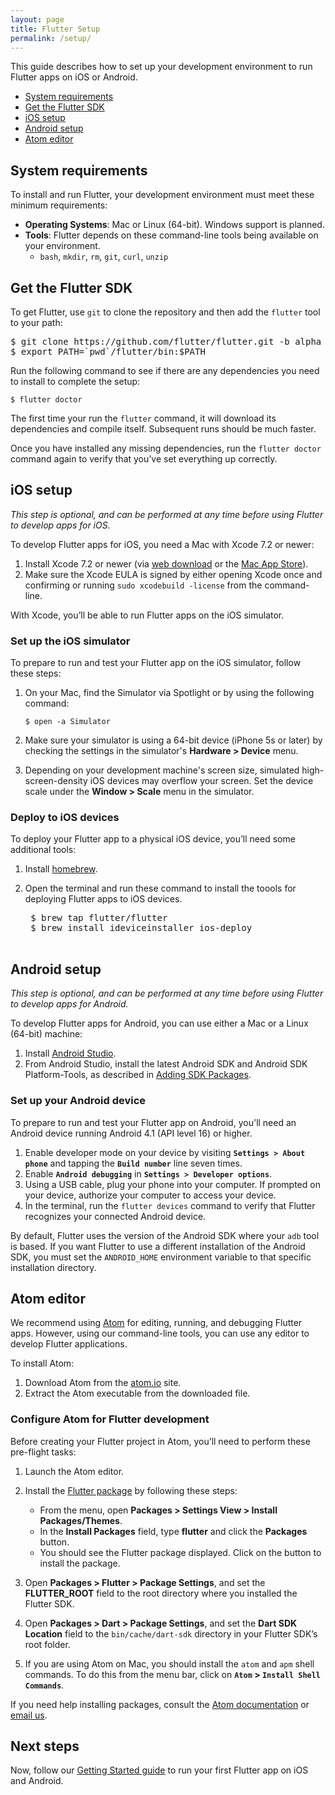 ```yaml
---
layout: page
title: Flutter Setup
permalink: /setup/
---
```


This guide describes how to set up your development environment to run Flutter apps on
iOS or Android.

* [System requirements](#system-requirements)
* [Get the Flutter SDK](#get-the-flutter-sdk)
* [iOS setup](#ios-setup)
* [Android setup](#android-setup)
* [Atom editor](#atom-editor)

## System requirements

To install and run Flutter, your development environment must meet these minimum requirements:

* **Operating Systems**: Mac or Linux (64-bit). Windows support is planned.
* **Tools**: Flutter depends on these command-line tools being available on your environment.
  * `bash`, `mkdir`, `rm`, `git`, `curl`, `unzip`

## Get the Flutter SDK

To get Flutter, use `git` to clone the repository and then add the `flutter` tool to your path:

<pre>
$ git clone https://github.com/flutter/flutter.git -b alpha
$ export PATH=`pwd`/flutter/bin:$PATH
</pre>

Run the following command to see if there are any dependencies you need to install to complete
the setup:

```
$ flutter doctor
```

The first time your run the `flutter` command, it will download its dependencies and compile
itself. Subsequent runs should be much faster.

Once you have installed any missing dependencies, run the `flutter doctor` command again to
verify that you’ve set everything up correctly.

## iOS setup

_This step is optional, and can be performed at any time before
using Flutter to develop apps for iOS._

To develop Flutter apps for iOS, you need a Mac with Xcode 7.2 or newer:

1. Install Xcode 7.2 or newer (via [web download](https://developer.apple.com/xcode/) or
the [Mac App Store](https://itunes.apple.com/us/app/xcode/id497799835)).
2.  Make sure the Xcode EULA is signed by either opening Xcode once and confirming or
running `sudo xcodebuild -license` from the command-line.

With Xcode, you’ll be able to run Flutter apps on the iOS simulator.

### Set up the iOS simulator ###

To prepare to run and test your Flutter app on the iOS simulator, follow these steps:

1. On your Mac, find the Simulator via Spotlight or by using the following command:

    ```
    $ open -a Simulator
    ```

2. Make sure your simulator is using a 64-bit device (iPhone 5s or later) by checking the settings
in the simulator's **Hardware > Device** menu.
3. Depending on your development machine's screen size, simulated high-screen-density iOS devices
may overflow your screen. Set the device scale under the **Window > Scale** menu in the simulator.


### Deploy to iOS devices

To deploy your Flutter app to a physical iOS device, you’ll need some additional tools:

1. Install [homebrew](http://brew.sh/).
2. Open the terminal and run these command to install the toools for deploying Flutter apps to
iOS devices.

    <pre>
    $ brew tap flutter/flutter
    $ brew install ideviceinstaller ios-deploy
    </pre>

## Android setup

_This step is optional, and can be performed at any time before
using Flutter to develop apps for Android._

To develop Flutter apps for Android, you can use either a Mac or a Linux (64-bit) machine:

1. Install [Android Studio](https://developer.android.com/sdk/index.html).
2. From Android Studio, install the latest Android SDK and Android SDK Platform-Tools, as described
in [Adding SDK Packages](https://developer.android.com/sdk/installing/adding-packages.html).

### Set up your Android device

To prepare to run and test your Flutter app on Android, you'll need an Android device running
Android 4.1 (API level 16) or higher.

1. Enable developer mode on your device by visiting **`Settings > About phone`** and
tapping the **`Build number`** line seven times.
2. Enable **`Android debugging`** in **`Settings > Developer options`**.
3. Using a USB cable, plug your phone into your computer. If prompted on your
device, authorize your computer to access your device.
4. In the terminal, run the `flutter devices` command to verify that Flutter recognizes your
connected Android device.

By default, Flutter uses the version of the Android SDK where your `adb` tool is based. If
you want Flutter to use a different installation of the Android SDK, you must set the
`ANDROID_HOME` environment variable to that specific installation directory.

## Atom editor

We recommend using [Atom](https://atom.io/) for editing, running, and debugging Flutter apps.
However, using our command-line tools, you can use any editor to develop Flutter applications.

To install Atom:

1. Download Atom from the [atom.io](https://atom.io/) site.
2. Extract the Atom executable from the downloaded file.

### Configure Atom for Flutter development

Before creating your Flutter project in Atom, you’ll need to perform these pre-flight tasks:

1. Launch the Atom editor.
2. Install the [Flutter package](https://atom.io/packages/flutter) by following these steps:
    * From the menu, open **Packages > Settings View > Install Packages/Themes**.
    * In the **Install Packages** field, type **flutter** and click the **Packages** button.
    * You should see the Flutter package displayed. Click on the button to install the package.

3. Open **Packages > Flutter > Package Settings**, and set the **FLUTTER_ROOT** field to the
root directory where you installed the Flutter SDK.
4. Open **Packages > Dart > Package Settings**, and set the **Dart SDK Location** field to the
`bin/cache/dart-sdk` directory in your Flutter SDK’s root folder.
4. If you are using Atom on Mac, you should install the `atom` and `apm` shell commands. To do
this from the menu bar, click on **`Atom` > `Install Shell Commands`**.

If you need help installing packages, consult the
[Atom documentation](https://atom.io/docs/v1.3.2/using-atom-atom-packages) or
[email us](flutter-dev@googlegroups.com).

## Next steps

Now, follow our [Getting Started guide](/getting-started/)
to run your first Flutter app on iOS and Android.
